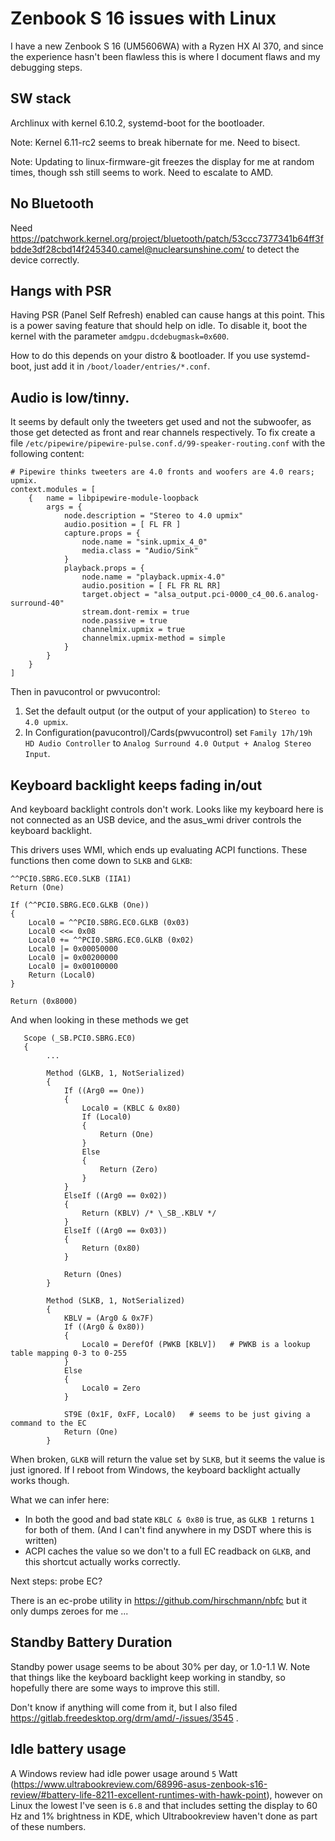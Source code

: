 # Zenbook S 16 issues with Linux

I have a new Zenbook S 16 (UM5606WA) with a Ryzen HX AI 370, and since the experience hasn't been flawless this is where I document flaws and my debugging steps.

## SW stack

Archlinux with kernel 6.10.2, systemd-boot for the bootloader.


Note: Kernel 6.11-rc2 seems to break hibernate for me. Need to bisect.

Note:  Updating to linux-firmware-git freezes the display for me at random times, though ssh still seems to work. Need to escalate to AMD.

## No Bluetooth

Need https://patchwork.kernel.org/project/bluetooth/patch/53ccc7377341b64ff3fbdde3df28cbd14f245340.camel@nuclearsunshine.com/ to detect the device correctly.

## Hangs with PSR

Having PSR (Panel Self Refresh) enabled can cause hangs at this point. This is a power saving feature that should help on idle. To disable it, boot the kernel with the parameter `amdgpu.dcdebugmask=0x600`.

How to do this depends on your distro & bootloader. If you use systemd-boot, just add it in `/boot/loader/entries/*.conf`.

## Audio is low/tinny.

It seems by default only the tweeters get used and not the subwoofer, as those get detected as front and rear channels respectively. To fix create a file `/etc/pipewire/pipewire-pulse.conf.d/99-speaker-routing.conf` with the following content:

```
# Pipewire thinks tweeters are 4.0 fronts and woofers are 4.0 rears; upmix.
context.modules = [
    {   name = libpipewire-module-loopback
        args = {
            node.description = "Stereo to 4.0 upmix"
            audio.position = [ FL FR ]
            capture.props = {
                node.name = "sink.upmix_4_0"
                media.class = "Audio/Sink"
            }
            playback.props = {
                node.name = "playback.upmix-4.0"
                audio.position = [ FL FR RL RR]
                target.object = "alsa_output.pci-0000_c4_00.6.analog-surround-40"
                stream.dont-remix = true
                node.passive = true
                channelmix.upmix = true
                channelmix.upmix-method = simple
            }
        }
    }
]
```

Then in pavucontrol or pwvucontrol:

1. Set the default output (or the output of your application) to `Stereo to 4.0 upmix`.
2. In Configuration(pavucontrol)/Cards(pwvucontrol) set `Family 17h/19h HD Audio Controller` to `Analog Surround 4.0 Output + Analog Stereo Input`.

## Keyboard backlight keeps fading in/out

And keyboard backlight controls don't work. Looks like my keyboard here is not connected as an USB device, and the asus_wmi driver controls the keyboard backlight.

This drivers uses WMI, which ends up evaluating ACPI functions. These functions then come down to `SLKB` and `GLKB`:


```
^^PCI0.SBRG.EC0.SLKB (IIA1)
Return (One)
```

```
If (^^PCI0.SBRG.EC0.GLKB (One))
{
	Local0 = ^^PCI0.SBRG.EC0.GLKB (0x03)
	Local0 <<= 0x08
	Local0 += ^^PCI0.SBRG.EC0.GLKB (0x02)
	Local0 |= 0x00050000
	Local0 |= 0x00200000
	Local0 |= 0x00100000
	Return (Local0)
}

Return (0x8000)
```

And when looking in these methods we get

```
   Scope (_SB.PCI0.SBRG.EC0)
   {
        ...

        Method (GLKB, 1, NotSerialized)
        {
            If ((Arg0 == One))
            {
                Local0 = (KBLC & 0x80)
                If (Local0)
                {
                    Return (One)
                }
                Else
                {
                    Return (Zero)
                }
            }
            ElseIf ((Arg0 == 0x02))
            {
                Return (KBLV) /* \_SB_.KBLV */
            }
            ElseIf ((Arg0 == 0x03))
            {
                Return (0x80)
            }

            Return (Ones)
        }

        Method (SLKB, 1, NotSerialized)
        {
            KBLV = (Arg0 & 0x7F)
            If ((Arg0 & 0x80))
            {
                Local0 = DerefOf (PWKB [KBLV])   # PWKB is a lookup table mapping 0-3 to 0-255
            }
            Else
            {
                Local0 = Zero
            }

            ST9E (0x1F, 0xFF, Local0)   # seems to be just giving a command to the EC
            Return (One)
        }
```

When broken, `GLKB` will return the value set by `SLKB`, but it seems the value is just ignored. If I reboot from Windows, the keyboard backlight actually works though.

What we can infer here:

* In both the good and bad state `KBLC & 0x80` is true, as `GLKB 1` returns `1` for both of them. (And I can't find anywhere in my DSDT where this is written)
* ACPI caches the value so we don't to a full EC readback on `GLKB`, and this shortcut actually works correctly.


Next steps: probe EC?

There is an ec-probe utility in https://github.com/hirschmann/nbfc but it only dumps zeroes for me ...



## Standby Battery Duration

Standby power usage seems to be about 30% per day, or 1.0-1.1 W. Note that things like the keyboard backlight keep working in standby, so hopefully there are some ways to improve this still.

Don't know if anything will come from it, but I also filed https://gitlab.freedesktop.org/drm/amd/-/issues/3545 .

## Idle battery usage

A Windows review had idle power usage around `5` Watt (https://www.ultrabookreview.com/68996-asus-zenbook-s16-review/#battery-life-8211-excellent-runtimes-with-hawk-point), however on Linux the lowest I've seen is `6.8` and that includes setting the display to 60 Hz and 1% brightness in KDE, which Ultrabookreview haven't done as part of these numbers.
